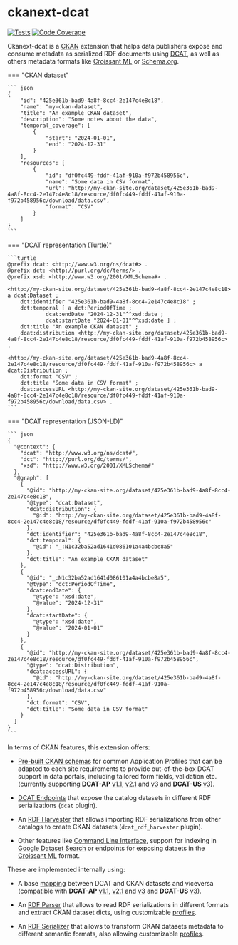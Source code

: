 # ckanext-dcat


[![Tests](https://github.com/ckan/ckanext-dcat/actions/workflows/test.yml/badge.svg)](https://github.com/ckan/ckanext-dcat/actions)
[![Code Coverage](http://codecov.io/github/ckan/ckanext-dcat/coverage.svg?branch=master)](http://codecov.io/github/ckan/ckanext-dcat?branch=master)


Ckanext-dcat is a [CKAN](https://github.com/ckan/ckan) extension that helps data publishers expose and consume metadata as serialized RDF documents using [DCAT](https://www.w3.org/TR/vocab-dcat-3/), as well as others metadata formats like [Croissant ML](croissant.md) or [Schema.org](google-dataset-search.md).


=== "CKAN dataset"

    ``` json
    {
        "id": "425e361b-bad9-4a8f-8cc4-2e147c4e8c18",
        "name": "my-ckan-dataset",
        "title": "An example CKAN dataset",
        "description": "Some notes about the data",
        "temporal_coverage": [
            {
                "start": "2024-01-01",
                "end": "2024-12-31"
            }
        ],
        "resources": [
            {
                "id": "df0fc449-fddf-41af-910a-f972b458956c",
                "name": "Some data in CSV format",
                "url": "http://my-ckan-site.org/dataset/425e361b-bad9-4a8f-8cc4-2e147c4e8c18/resource/df0fc449-fddf-41af-910a-f972b458956c/download/data.csv",
                "format": "CSV"
            }
        ]
    }
    ```

=== "DCAT representation (Turtle)"

    ```turtle
    @prefix dcat: <http://www.w3.org/ns/dcat#> .
    @prefix dct: <http://purl.org/dc/terms/> .
    @prefix xsd: <http://www.w3.org/2001/XMLSchema#> .

    <http://my-ckan-site.org/dataset/425e361b-bad9-4a8f-8cc4-2e147c4e8c18> a dcat:Dataset ;
        dct:identifier "425e361b-bad9-4a8f-8cc4-2e147c4e8c18" ;
        dct:temporal [ a dct:PeriodOfTime ;
                dcat:endDate "2024-12-31"^^xsd:date ;
                dcat:startDate "2024-01-01"^^xsd:date ] ;
        dct:title "An example CKAN dataset" ;
        dcat:distribution <http://my-ckan-site.org/dataset/425e361b-bad9-4a8f-8cc4-2e147c4e8c18/resource/df0fc449-fddf-41af-910a-f972b458956c> .

    <http://my-ckan-site.org/dataset/425e361b-bad9-4a8f-8cc4-2e147c4e8c18/resource/df0fc449-fddf-41af-910a-f972b458956c> a dcat:Distribution ;
        dct:format "CSV" ;
        dct:title "Some data in CSV format" ;
        dcat:accessURL <http://my-ckan-site.org/dataset/425e361b-bad9-4a8f-8cc4-2e147c4e8c18/resource/df0fc449-fddf-41af-910a-f972b458956c/download/data.csv> .
    ```

=== "DCAT representation (JSON-LD)"

    ``` json
    {
      "@context": {
        "dcat": "http://www.w3.org/ns/dcat#",
        "dct": "http://purl.org/dc/terms/",
        "xsd": "http://www.w3.org/2001/XMLSchema#"
      },
      "@graph": [
        {
          "@id": "http://my-ckan-site.org/dataset/425e361b-bad9-4a8f-8cc4-2e147c4e8c18",
          "@type": "dcat:Dataset",
          "dcat:distribution": {
            "@id": "http://my-ckan-site.org/dataset/425e361b-bad9-4a8f-8cc4-2e147c4e8c18/resource/df0fc449-fddf-41af-910a-f972b458956c"
          },
          "dct:identifier": "425e361b-bad9-4a8f-8cc4-2e147c4e8c18",
          "dct:temporal": {
            "@id": "_:N1c32ba52ad1641d086101a4a4bcbe8a5"
          },
          "dct:title": "An example CKAN dataset"
        },
        {
          "@id": "_:N1c32ba52ad1641d086101a4a4bcbe8a5",
          "@type": "dct:PeriodOfTime",
          "dcat:endDate": {
            "@type": "xsd:date",
            "@value": "2024-12-31"
          },
          "dcat:startDate": {
            "@type": "xsd:date",
            "@value": "2024-01-01"
          }
        },
        {
          "@id": "http://my-ckan-site.org/dataset/425e361b-bad9-4a8f-8cc4-2e147c4e8c18/resource/df0fc449-fddf-41af-910a-f972b458956c",
          "@type": "dcat:Distribution",
          "dcat:accessURL": {
            "@id": "http://my-ckan-site.org/dataset/425e361b-bad9-4a8f-8cc4-2e147c4e8c18/resource/df0fc449-fddf-41af-910a-f972b458956c/download/data.csv"
          },
          "dct:format": "CSV",
          "dct:title": "Some data in CSV format"
        }
      ]
    }
    ```

In terms of CKAN features, this extension offers:

* [Pre-built CKAN schemas](getting-started.md#schemas) for common Application Profiles that can be adapted to each site requirements to provide out-of-the-box DCAT support in data portals, including tailored form fields, validation etc. (currently supporting **DCAT-AP** [v1.1](https://joinup.ec.europa.eu/asset/dcat_application_profile/asset_release/dcat-ap-v11), [v2.1](https://joinup.ec.europa.eu/collection/semantic-interoperability-community-semic/solution/dcat-application-profile-data-portals-europe/release/210) and [v3](https://semiceu.github.io/DCAT-AP/releases/3.0.0/) and **DCAT-US** [v3](https://doi-do.github.io/dcat-us/)).

* [DCAT Endpoints](endpoints.md) that expose the catalog datasets in different RDF serializations (`dcat` plugin).

* An [RDF Harvester](harvester.md) that allows importing RDF serializations from other catalogs to create CKAN datasets (`dcat_rdf_harvester` plugin).

* Other features like [Command Line Interface](cli.md), support for indexing in [Google Dataset Search](google-dataset-search.md) or endpoints for exposing dataets in the [Croissant ML](croissant.md) format.


These are implemented internally using:

* A base [mapping](mapping.md) between DCAT and CKAN datasets and viceversa (compatible with **DCAT-AP** [v1.1](https://joinup.ec.europa.eu/asset/dcat_application_profile/asset_release/dcat-ap-v11), [v2.1](https://joinup.ec.europa.eu/collection/semantic-interoperability-community-semic/solution/dcat-application-profile-data-portals-europe/release/210) and [v3](https://semiceu.github.io/DCAT-AP/releases/3.0.0/) and **DCAT-US** [v3](https://doi-do.github.io/dcat-us/)).

* An [RDF Parser](profiles.md#rdf-dcat-parser) that allows to read RDF serializations in different formats and extract CKAN dataset dicts, using customizable [profiles](profiles.md#profiles).

* An [RDF Serializer](profiles.md#rdf-dcat-serializer) that allows to transform CKAN datasets metadata to different semantic formats, also allowing customizable [profiles](profiles.md#profiles).
